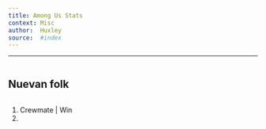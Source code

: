 ```yaml
---
title: Among Us Stats
context: Misc
author:  Huxley
source:  #index
---
```


---


```
```
## Nuevan folk
```
```

1. Crewmate | Win
2. 












